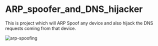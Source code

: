 # ARP_spoofer_and_DNS_hijacker
This is project which will ARP Spoof any device and also hijack the DNS requests coming from that device.

![arp-spoofing](https://user-images.githubusercontent.com/64020453/154482649-4093b401-7456-447e-af5a-ded5e1af5abe.png)
